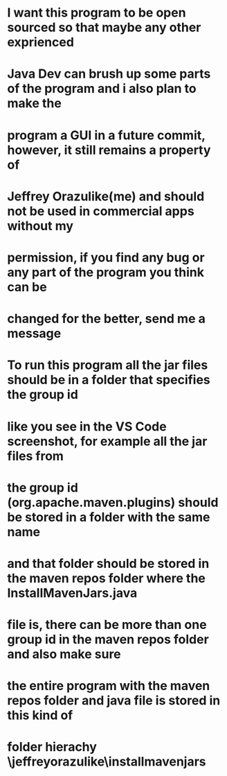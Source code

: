 # I want this program to be open sourced so that maybe any other exprienced 
# Java Dev can brush up some parts of the program and i also plan to make the 
# program a GUI in a future commit, however, it still remains a property of
# Jeffrey Orazulike(me) and should not be used in commercial apps without my
# permission, if you find any bug or any part of the program you think can be
# changed for the better, send me a message

# To run this program all the jar files should be in a folder that specifies the group id
# like you see in the VS Code screenshot, for example all the jar files from 
# the group id (org.apache.maven.plugins) should be stored in a folder with the same name
# and that folder should be stored in the maven repos folder where the InstallMavenJars.java 
# file is, there can be more than one group id in the maven repos folder and also make sure
# the entire program with the maven repos folder and java file is stored in this kind of 
# folder hierachy \jeffreyorazulike\installmavenjars